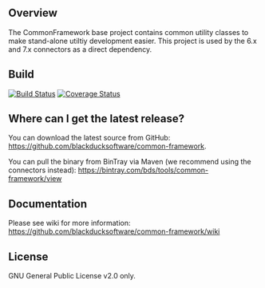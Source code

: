 ## Overview ##
The CommonFramework base project contains common utility classes to make stand-alone utiltiy development easier.  This project is used by the 6.x and 7.x connectors as a direct dependency.

## Build ##

[![Build Status](https://travis-ci.org/blackducksoftware/common-framework.svg?branch=master)](https://travis-ci.org/blackducksoftware/common-framework)
[![Coverage Status](https://coveralls.io/repos/github/blackducksoftware/common-framework/badge.svg?branch=master)](https://coveralls.io/github/blackducksoftware/commons-framework?branch=master)

## Where can I get the latest release? ##
You can download the latest source from GitHub: https://github.com/blackducksoftware/common-framework. 

You can pull the binary from BinTray via Maven (we recommend using the connectors instead): https://bintray.com/bds/tools/common-framework/view

## Documentation ##

Please see wiki for more information: https://github.com/blackducksoftware/common-framework/wiki

## License ##
GNU General Public License v2.0 only.
